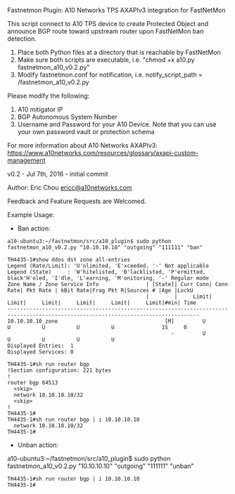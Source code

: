 Fastnetmon Plugin:  A10 Networks TPS AXAPIv3 integration for FastNetMon  

This script connect to A10 TPS device to create Protected Object and announce BGP route toward upstream router upon FastNetMon ban detection. 

1. Place both Python files at a directory that is reachable by FastNetMon
2. Make sure both scripts are executable, i.e. "chmod +x a10.py fastnetmon_a10_v0.2.py"
3. Modify fastnetmon.conf for notification, i.e. notify_script_path = <path>/fastnetmon_a10_v0.2.py

Please modify the following: 

1. A10 mitigator IP
2. BGP Autonomous System Number
3. Username and Password for your A10 Device. Note that you can use your own password vault or protection schema

For more information about A10 Networks AXAPIv3: 
https://www.a10networks.com/resources/glossary/axapi-custom-management


v0.2 - Jul 7th, 2016 - initial commit

Author: Eric Chou ericc@a10networks.com

Feedback and Feature Requests are Welcomed. 

Example Usage: 

- Ban action: 

```
a10-ubuntu3:~/fastnetmon/src/a10_plugin$ sudo python fastnetmon_a10_v0.2.py "10.10.10.10" "outgoing" "111111" "ban"

TH4435-1#show ddos dst zone all-entries
Legend (Rate/Limit): 'U'nlimited, 'E'xceeded, '-' Not applicable
Legend (State)     : 'W'hitelisted, 'B'lacklisted, 'P'ermitted, black'H'oled, 'I'dle, 'L'earning, 'M'onitoring, '-' Regular mode
Zone Name / Zone Service Info               | [State]| Curr Conn| Conn Rate| Pkt Rate | kBit Rate|Frag Pkt R|Sources # |Age |LockU
                                            |        |     Limit|     Limit|     Limit|     Limit|     Limit|     Limit|#min| Time
-----------------------------------------------------------------------------------------------------------------------------------
10.10.10.10_zone                                  [M]         U          U          U          U          U               1S     0
                                                    -         U          U          U          U          U
Displayed Entries:  1
Displayed Services: 0

TH4435-1#sh run router bgp
!Section configuration: 221 bytes
!
router bgp 64513
  <skip>
  network 10.10.10.10/32
  <skip>
!
TH4435-1#
TH4435-1#sh run router bgp | i 10.10.10.10
  network 10.10.10.10/32
TH4435-1#
```

- Unban action: 

a10-ubuntu3:~/fastnetmon/src/a10_plugin$ sudo python fastnetmon_a10_v0.2.py "10.10.10.10" "outgoing" "111111" "unban"

```
TH4435-1#sh run router bgp | i 10.10.10.10
TH4435-1#
```





